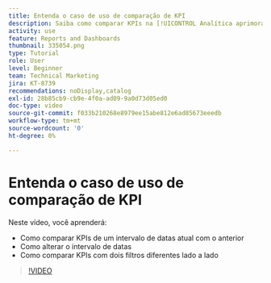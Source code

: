 ```yaml
---
title: Entenda o caso de uso de comparação de KPI
description: Saiba como comparar KPIs na [!UICONTROL Analítica aprimorada] do intervalo de datas atual com um intervalo de datas anterior e como comparar KPIs com dois filtros diferentes.
activity: use
feature: Reports and Dashboards
thumbnail: 335054.png
type: Tutorial
role: User
level: Beginner
team: Technical Marketing
jira: KT-8739
recommendations: noDisplay,catalog
exl-id: 28b85cb9-cb9e-4f0a-ad09-9a0d73d05ed0
doc-type: video
source-git-commit: f033b210268e8979ee15abe812e6ad85673eeedb
workflow-type: tm+mt
source-wordcount: '0'
ht-degree: 0%

---
```


# Entenda o caso de uso de comparação de KPI

Neste vídeo, você aprenderá:

* Como comparar KPIs de um intervalo de datas atual com o anterior
* Como alterar o intervalo de datas
* Como comparar KPIs com dois filtros diferentes lado a lado

>[!VIDEO](https://video.tv.adobe.com/v/335054/?quality=12&learn=on)
